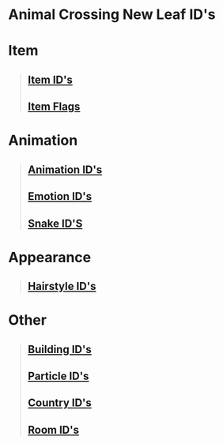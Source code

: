# Animal Crossing New Leaf ID's

# Item
> ## [Item ID's](https://raw.githubusercontent.com/RedShyGuy/redshyguy.github.io/master/All_ACNL_Items.txt)
> ## [Item Flags](https://drive.google.com/file/d/1eavI3e6sWnDMu3CWAKo0Djp0cwPlAsI1/view)

# Animation
> ## [Animation ID's](https://raw.githubusercontent.com/RedShyGuy/ACNL_ID_Lists/master/Animation_IDs.txt)
> ## [Emotion ID's](https://raw.githubusercontent.com/RedShyGuy/redshyguy.github.io/master/Emotion_IDs.txt)
> ## [Snake ID'S](https://raw.githubusercontent.com/RedShyGuy/ACNL_ID_Lists/master/SNAKEIDNAME.txt)

# Appearance
> ## [Hairstyle ID's](https://raw.githubusercontent.com/RedShyGuy/ACNL_ID_Lists/master/HairStyles.jpg)

# Other
> ## [Building ID's](https://raw.githubusercontent.com/RedShyGuy/redshyguy.github.io/master/Building_IDs.txt)
> ## [Particle ID's](https://raw.githubusercontent.com/RedShyGuy/redshyguy.github.io/master/Particle_IDs(1).txt)
> ## [Country ID's](https://raw.githubusercontent.com/RedShyGuy/redshyguy.github.io/master/Region_IDs.txt)
> ## [Room ID's](https://raw.githubusercontent.com/RedShyGuy/ACNL_ID_Lists/master/Room_IDS.txt)
